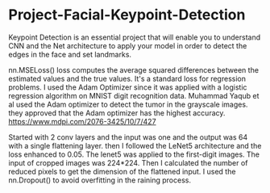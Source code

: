 # Project-Facial-Keypoint-Detection
Keypoint Detection is an essential project that will enable you to understand CNN and the Net architecture to apply your model in order to detect the edges in the face and set landmarks. 


nn.MSELoss() loss computes the average squared differences between the estimated values and the true values. It's a standard loss for regression problems. I used the Adam Optimizer since it was applied with a logistic regression algorithm on MNIST digit recognition data. Muhammad Yaqub et al used the Adam optimizer to detect the tumor in the grayscale images. they approved that the Adam optimizer has the highest accuracy. https://www.mdpi.com/2076-3425/10/7/427

Started with 2 conv layers and the input was one and the output was 64 with a single flattening layer. then I followed the LeNet5 architecture and the loss enhanced to 0.05. The lenet5 was applied to the first-digit images. The input of cropped images was 224*224. Then I calculated the number of reduced pixels to get the dimension of the flattened input. I used the nn.Dropout() to avoid overfitting in the raining process.
